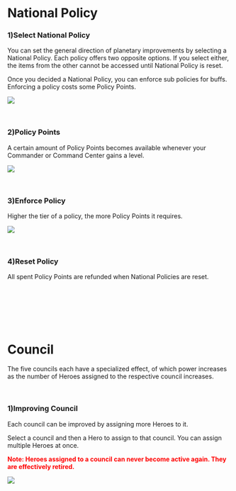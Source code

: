 # National Policy

### 1)Select National Policy

 You can set the general direction of planetary improvements by selecting a National Policy. Each policy offers two opposite options. If you select either, the items from the other cannot be accessed until National Policy is reset.

Once you decided a National Policy, you can enforce sub policies for buffs. Enforcing a policy costs some Policy Points.

![](https://s3.ap-northeast-2.amazonaws.com/an2img/guide/101_001Policy.PNG)

<br>

### 2)Policy Points

 A certain amount of Policy Points becomes available whenever your Commander or Command Center gains a level.

![](https://s3.ap-northeast-2.amazonaws.com/an2img/guide/101_002PolicyPoint.PNG)

<br>

### 3)Enforce Policy

 Higher the tier of a policy, the more Policy Points it requires.

![](https://s3.ap-northeast-2.amazonaws.com/an2img/guide/101_003PolicyPoint.PNG)

<br>

### 4)Reset Policy

 All spent Policy Points are refunded when National Policies are reset.

<br>

<br>

<br>

<br>

<br>

# Council

 The five councils each have a specialized effect, of which power increases as the number of Heroes assigned to the respective council increases.

<br>

### 1)Improving Council

 Each council can be improved by assigning more Heroes to it.

Select a council and then a Hero to assign to that council. You can assign multiple Heroes at once.

<font color="red">**Note: Heroes assigned to a council can never become active again. They are effectively retired.**</font>

![](https://s3.ap-northeast-2.amazonaws.com/an2img/guide/101_004Council.PNG)